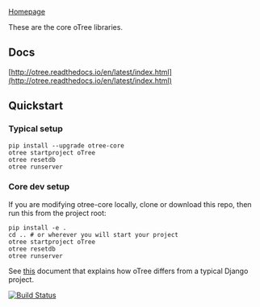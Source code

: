 [Homepage](http://www.otree.org/)

These are the core oTree libraries.

## Docs

[http://otree.readthedocs.io/en/latest/index.html](http://otree.readthedocs.io/en/latest/index.html)

## Quickstart

### Typical setup

```
pip install --upgrade otree-core
otree startproject oTree
otree resetdb
otree runserver
```

### Core dev setup

If you are modifying otree-core locally, clone or download this repo,
then run this from the project root:

```
pip install -e .
cd .. # or wherever you will start your project
otree startproject oTree
otree resetdb
otree runserver
```

See [this](http://otree.readthedocs.io/en/latest/django.html)
document that explains how oTree differs from a typical Django project.

[![Build Status](https://travis-ci.org/oTree-org/otree-core.svg?branch=master)](https://travis-ci.org/oTree-org/otree-core)

